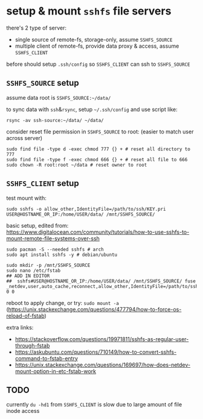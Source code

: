 # setup & mount `sshfs` file servers

there's 2 type of server:
- single source of remote-fs, storage-only, assume `SSHFS_SOURCE`
- multiple client of remote-fs, provide data proxy & access, assume `SSHFS_CLIENT`

before should setup `.ssh/config` so `SSHFS_CLIENT` can ssh to `SSHFS_SOURCE`


## `SSHFS_SOURCE` setup

assume data root is `SSHFS_SOURCE:~/data/`

to sync data with `ssh`&`rsync`, setup `~/.ssh/config` and use script like:
```shell script
rsync -av ssh-source:~/data/ ~/data/
```

consider reset file permission in `SSHFS_SOURCE` to root: (easier to match user across server)
```shell script
sudo find file -type d -exec chmod 777 {} + # reset all directory to 777
sudo find file -type f -exec chmod 666 {} + # reset all file to 666
sudo chown -R root:root ~/data # reset owner to root
```


## `SSHFS_CLIENT` setup

test mount with:
```shell script
sudo sshfs -o allow_other,IdentityFile=/path/to/ssh/KEY.pri USER@HOSTNAME_OR_IP:/home/USER/data/ /mnt/SSHFS_SOURCE/
```

basic setup, edited from: https://www.digitalocean.com/community/tutorials/how-to-use-sshfs-to-mount-remote-file-systems-over-ssh
```shell script
sudo pacman -S --needed sshfs # arch
sudo apt install sshfs -y # debian/ubuntu

sudo mkdir -p /mnt/SSHFS_SOURCE
sudo nano /etc/fstab
## ADD IN EDITOR
##  sshfs#USER@HOSTNAME_OR_IP:/home/USER/data/ /mnt/SSHFS_SOURCE/ fuse _netdev,user,auto_cache,reconnect,allow_other,IdentityFile=/path/to/ssh/KEY.pri 0 0
```
reboot to apply change, or try: `sudo mount -a` (https://unix.stackexchange.com/questions/477794/how-to-force-os-reload-of-fstab)

extra links:
- https://stackoverflow.com/questions/19971811/sshfs-as-regular-user-through-fstab
- https://askubuntu.com/questions/710149/how-to-convert-sshfs-command-to-fstab-entry
- https://unix.stackexchange.com/questions/169697/how-does-netdev-mount-option-in-etc-fstab-work


## TODO

currently `du -hd1` from `SSHFS_CLIENT` is slow due to large amount of file inode access
